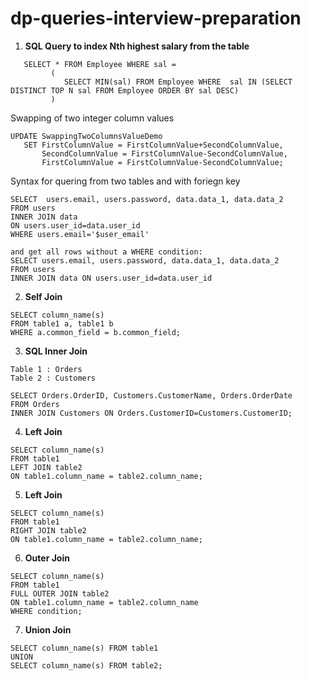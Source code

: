 # dp-queries-interview-preparation

1. <b> SQL Query to index Nth highest salary from the table </b>

```
   SELECT * FROM Employee WHERE sal = 
         (
            SELECT MIN(sal) FROM Employee WHERE  sal IN (SELECT DISTINCT TOP N sal FROM Employee ORDER BY sal DESC)
         )
```
Swapping of two integer column values 
```
UPDATE SwappingTwoColumnsValueDemo
   SET FirstColumnValue = FirstColumnValue+SecondColumnValue,
       SecondColumnValue = FirstColumnValue-SecondColumnValue,
       FirstColumnValue = FirstColumnValue-SecondColumnValue;
```
Syntax for quering from two tables and with foriegn key
```
SELECT  users.email, users.password, data.data_1, data.data_2
FROM users
INNER JOIN data 
ON users.user_id=data.user_id
WHERE users.email='$user_email'

and get all rows without a WHERE condition:
SELECT users.email, users.password, data.data_1, data.data_2
FROM users
INNER JOIN data ON users.user_id=data.user_id
```

2. <b>Self Join</b>

```
SELECT column_name(s)
FROM table1 a, table1 b
WHERE a.common_field = b.common_field;
```
3. <b>SQL Inner Join</b>

```
Table 1 : Orders
Table 2 : Customers

SELECT Orders.OrderID, Customers.CustomerName, Orders.OrderDate
FROM Orders
INNER JOIN Customers ON Orders.CustomerID=Customers.CustomerID;
```

4. <b>Left Join</b>
```
SELECT column_name(s)
FROM table1
LEFT JOIN table2
ON table1.column_name = table2.column_name;
```

5. <b>Left Join</b>
```
SELECT column_name(s)
FROM table1
RIGHT JOIN table2
ON table1.column_name = table2.column_name;
```
6. <b>Outer Join</b>
```
SELECT column_name(s)
FROM table1
FULL OUTER JOIN table2
ON table1.column_name = table2.column_name
WHERE condition;
```
7. <b>Union Join</b>
```
SELECT column_name(s) FROM table1
UNION
SELECT column_name(s) FROM table2;
```
